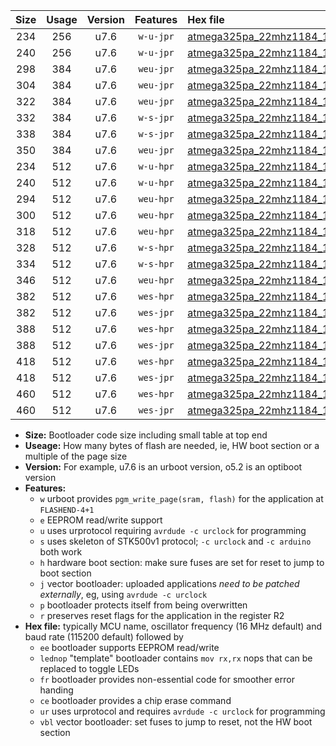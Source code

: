 |Size|Usage|Version|Features|Hex file|
|:-:|:-:|:-:|:-:|:--|
|234|256|u7.6|`w-u-jpr`|[atmega325pa_22mhz1184_19200bps_ur_vbl.hex](https://raw.githubusercontent.com/stefanrueger/urboot/main/atmega325pa_22mhz1184_19200bps_ur_vbl.hex)|
|240|256|u7.6|`w-u-jpr`|[atmega325pa_22mhz1184_19200bps_lednop_ur_vbl.hex](https://raw.githubusercontent.com/stefanrueger/urboot/main/atmega325pa_22mhz1184_19200bps_lednop_ur_vbl.hex)|
|298|384|u7.6|`weu-jpr`|[atmega325pa_22mhz1184_19200bps_ee_ur_vbl.hex](https://raw.githubusercontent.com/stefanrueger/urboot/main/atmega325pa_22mhz1184_19200bps_ee_ur_vbl.hex)|
|304|384|u7.6|`weu-jpr`|[atmega325pa_22mhz1184_19200bps_ee_lednop_ur_vbl.hex](https://raw.githubusercontent.com/stefanrueger/urboot/main/atmega325pa_22mhz1184_19200bps_ee_lednop_ur_vbl.hex)|
|322|384|u7.6|`weu-jpr`|[atmega325pa_22mhz1184_19200bps_ee_lednop_fr_ur_vbl.hex](https://raw.githubusercontent.com/stefanrueger/urboot/main/atmega325pa_22mhz1184_19200bps_ee_lednop_fr_ur_vbl.hex)|
|332|384|u7.6|`w-s-jpr`|[atmega325pa_22mhz1184_19200bps_vbl.hex](https://raw.githubusercontent.com/stefanrueger/urboot/main/atmega325pa_22mhz1184_19200bps_vbl.hex)|
|338|384|u7.6|`w-s-jpr`|[atmega325pa_22mhz1184_19200bps_lednop_vbl.hex](https://raw.githubusercontent.com/stefanrueger/urboot/main/atmega325pa_22mhz1184_19200bps_lednop_vbl.hex)|
|350|384|u7.6|`weu-jpr`|[atmega325pa_22mhz1184_19200bps_ee_lednop_fr_ce_ur_vbl.hex](https://raw.githubusercontent.com/stefanrueger/urboot/main/atmega325pa_22mhz1184_19200bps_ee_lednop_fr_ce_ur_vbl.hex)|
|234|512|u7.6|`w-u-hpr`|[atmega325pa_22mhz1184_19200bps_ur.hex](https://raw.githubusercontent.com/stefanrueger/urboot/main/atmega325pa_22mhz1184_19200bps_ur.hex)|
|240|512|u7.6|`w-u-hpr`|[atmega325pa_22mhz1184_19200bps_lednop_ur.hex](https://raw.githubusercontent.com/stefanrueger/urboot/main/atmega325pa_22mhz1184_19200bps_lednop_ur.hex)|
|294|512|u7.6|`weu-hpr`|[atmega325pa_22mhz1184_19200bps_ee_ur.hex](https://raw.githubusercontent.com/stefanrueger/urboot/main/atmega325pa_22mhz1184_19200bps_ee_ur.hex)|
|300|512|u7.6|`weu-hpr`|[atmega325pa_22mhz1184_19200bps_ee_lednop_ur.hex](https://raw.githubusercontent.com/stefanrueger/urboot/main/atmega325pa_22mhz1184_19200bps_ee_lednop_ur.hex)|
|318|512|u7.6|`weu-hpr`|[atmega325pa_22mhz1184_19200bps_ee_lednop_fr_ur.hex](https://raw.githubusercontent.com/stefanrueger/urboot/main/atmega325pa_22mhz1184_19200bps_ee_lednop_fr_ur.hex)|
|328|512|u7.6|`w-s-hpr`|[atmega325pa_22mhz1184_19200bps.hex](https://raw.githubusercontent.com/stefanrueger/urboot/main/atmega325pa_22mhz1184_19200bps.hex)|
|334|512|u7.6|`w-s-hpr`|[atmega325pa_22mhz1184_19200bps_lednop.hex](https://raw.githubusercontent.com/stefanrueger/urboot/main/atmega325pa_22mhz1184_19200bps_lednop.hex)|
|346|512|u7.6|`weu-hpr`|[atmega325pa_22mhz1184_19200bps_ee_lednop_fr_ce_ur.hex](https://raw.githubusercontent.com/stefanrueger/urboot/main/atmega325pa_22mhz1184_19200bps_ee_lednop_fr_ce_ur.hex)|
|382|512|u7.6|`wes-hpr`|[atmega325pa_22mhz1184_19200bps_ee.hex](https://raw.githubusercontent.com/stefanrueger/urboot/main/atmega325pa_22mhz1184_19200bps_ee.hex)|
|382|512|u7.6|`wes-jpr`|[atmega325pa_22mhz1184_19200bps_ee_vbl.hex](https://raw.githubusercontent.com/stefanrueger/urboot/main/atmega325pa_22mhz1184_19200bps_ee_vbl.hex)|
|388|512|u7.6|`wes-hpr`|[atmega325pa_22mhz1184_19200bps_ee_lednop.hex](https://raw.githubusercontent.com/stefanrueger/urboot/main/atmega325pa_22mhz1184_19200bps_ee_lednop.hex)|
|388|512|u7.6|`wes-jpr`|[atmega325pa_22mhz1184_19200bps_ee_lednop_vbl.hex](https://raw.githubusercontent.com/stefanrueger/urboot/main/atmega325pa_22mhz1184_19200bps_ee_lednop_vbl.hex)|
|418|512|u7.6|`wes-hpr`|[atmega325pa_22mhz1184_19200bps_ee_lednop_fr.hex](https://raw.githubusercontent.com/stefanrueger/urboot/main/atmega325pa_22mhz1184_19200bps_ee_lednop_fr.hex)|
|418|512|u7.6|`wes-jpr`|[atmega325pa_22mhz1184_19200bps_ee_lednop_fr_vbl.hex](https://raw.githubusercontent.com/stefanrueger/urboot/main/atmega325pa_22mhz1184_19200bps_ee_lednop_fr_vbl.hex)|
|460|512|u7.6|`wes-hpr`|[atmega325pa_22mhz1184_19200bps_ee_lednop_fr_ce.hex](https://raw.githubusercontent.com/stefanrueger/urboot/main/atmega325pa_22mhz1184_19200bps_ee_lednop_fr_ce.hex)|
|460|512|u7.6|`wes-jpr`|[atmega325pa_22mhz1184_19200bps_ee_lednop_fr_ce_vbl.hex](https://raw.githubusercontent.com/stefanrueger/urboot/main/atmega325pa_22mhz1184_19200bps_ee_lednop_fr_ce_vbl.hex)|

- **Size:** Bootloader code size including small table at top end
- **Useage:** How many bytes of flash are needed, ie, HW boot section or a multiple of the page size
- **Version:** For example, u7.6 is an urboot version, o5.2 is an optiboot version
- **Features:**
  + `w` urboot provides `pgm_write_page(sram, flash)` for the application at `FLASHEND-4+1`
  + `e` EEPROM read/write support
  + `u` uses urprotocol requiring `avrdude -c urclock` for programming
  + `s` uses skeleton of STK500v1 protocol; `-c urclock` and `-c arduino` both work
  + `h` hardware boot section: make sure fuses are set for reset to jump to boot section
  + `j` vector bootloader: uploaded applications *need to be patched externally*, eg, using `avrdude -c urclock`
  + `p` bootloader protects itself from being overwritten
  + `r` preserves reset flags for the application in the register R2
- **Hex file:** typically MCU name, oscillator frequency (16 MHz default) and baud rate (115200 default) followed by
  + `ee` bootloader supports EEPROM read/write
  + `lednop` "template" bootloader contains `mov rx,rx` nops that can be replaced to toggle LEDs
  + `fr` bootloader provides non-essential code for smoother error handing
  + `ce` bootloader provides a chip erase command
  + `ur` uses urprotocol and requires `avrdude -c urclock` for programming
  + `vbl` vector bootloader: set fuses to jump to reset, not the HW boot section
